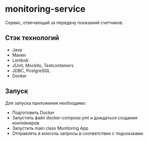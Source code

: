# monitoring-service

Сервис, отвечающий за передачу показаний счетчиков. 

## Стэк технологий

- Java
- Maven
- Lombok
- JUnit, Mockito, Testcontainers
- JDBC, PostgreSQL
- Docker

## Запуск

Для запуска приложения необходимо:
- Подготовить Docker
- Запустить файл docker-compose.yml и дождаться создания контейнеров
- Запустить main class Monitoring App
- Отправлять в консоль запросы в соответствии с подсказками